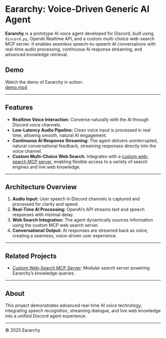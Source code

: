 # Eararchy: Voice-Driven Generic AI Agent

**Eararchy** is a prototype AI voice agent developed for Discord, built using `discord.py`, OpenAI Realtime API, and a custom multi-choice web-search MCP server. It enables seamless speech-to-speech AI conversations with real-time audio processing, continuous AI response streaming, and advanced knowledge retrieval.

## Demo

Watch the demo of Eararchy in action:  
[demo.mp4](./demo.mp4)

---

## Features

- **Realtime Voice Interaction:** Converse naturally with the AI through Discord voice channels.
- **Low-Latency Audio Pipeline:** Clean voice input is processed in real time, allowing smooth, natural AI engagement.
- **Continuous AI Response Streaming:** The agent delivers uninterrupted, natural conversational feedback, streaming responses directly into the voice channel.
- **Custom Multi-Choice Web Search:** Integrates with a [custom web-search MCP server](https://github.com/eararchy/custom_web_search), enabling flexible access to a variety of search engines and live web knowledge.

---

## Architecture Overview

1. **Audio Input:** User speech in Discord channels is captured and processed for clarity and speed.
2. **Real-Time AI Processing:** OpenAI’s API streams text and speech responses with minimal delay.
3. **Web Search Integration:** The agent dynamically sources information using the custom MCP web search server.
4. **Conversational Output:** AI responses are streamed back as voice, creating a seamless, voice-driven user experience.

---

## Related Projects

- [Custom Web-Search MCP Server](https://github.com/eararchy/custom_web_search): Modular search server powering Eararchy’s knowledge queries.

---

## About

This project demonstrates advanced real-time AI voice technology, integrating speech recognition, streaming dialogue, and live web knowledge into a unified Discord agent experience.

---

© 2025 Eararchy
